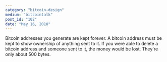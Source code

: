 ```yaml
---
category: "bitcoin-design"
medium: "bitcointalk"
post_id: "102"
date: "May 16, 2010"
---
```

Bitcoin addresses you generate are kept forever.  A bitcoin address must be kept to show ownership of anything sent to it.  If you were able to delete a bitcoin address and someone sent to it, the money would be lost.  They're only about 500 bytes.